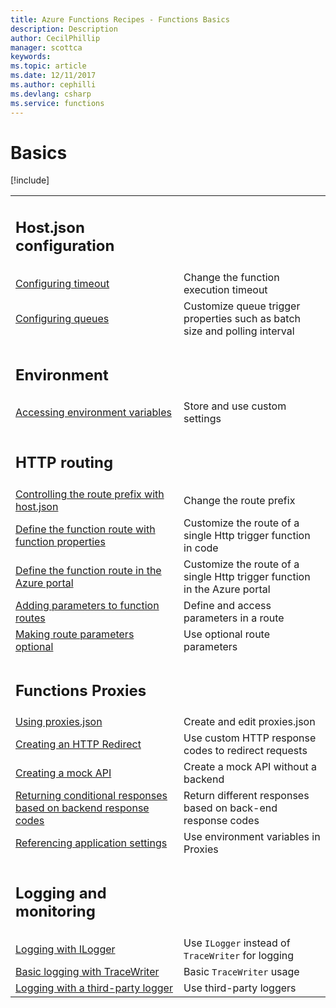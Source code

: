 ```yaml
---
title: Azure Functions Recipes - Functions Basics
description: Description
author: CecilPhillip
manager: scottca
keywords:
ms.topic: article
ms.date: 12/11/2017
ms.author: cephilli
ms.devlang: csharp
ms.service: functions
---
```


# Basics

[!include[](../includes/header.md)]

| | |
---|---
|<h2>Host.json configuration</h2> | |
[Configuring timeout](hostjson.md#configuring-timeout) | Change the function execution timeout
[Configuring queues](hostjson.md#configuring-queues) | Customize queue trigger properties such as batch size and polling interval
| | |
|<h2>Environment</h2> | |
[Accessing environment variables](environment-variables.md#accessing-environment-variables) | Store and use custom settings
| | |
|<h2>HTTP routing</h2>| |
[Controlling the route prefix with host.json](routes.md#controlling-the-route-prefix-with-hostjson) | Change the route prefix
[Define the function route with function properties](routes.md#define-the-function-route-with-function-properties) | Customize the route of a single Http trigger function in code
[Define the function route in the Azure portal](routes.md#define-the-function-route-in-the-azure-portal) | Customize the route of a single Http trigger function in the Azure portal
[Adding parameters to function routes](routes.md#adding-parameters-to-function-routes) | Define and access parameters in a route
[Making route parameters optional](routes.md#making-route-parameters-optional) | Use optional route parameters
| | |
|<h2>Functions Proxies</h2> | |
[Using proxies.json](proxies.md#using-proxiesjson) | Create and edit proxies.json
[Creating an HTTP Redirect](proxies.md#creating-an-http-redirect) | Use custom HTTP response codes to redirect requests
[Creating a mock API](proxies.md#creating-a-mock-api) | Create a mock API without a backend
[Returning conditional responses based on backend response codes](proxies.md#returning-conditional-responses-based-on-backend-response-codes) | Return different responses based on back-end response codes
[Referencing application settings](proxies.md#referencing-application-settings) | Use environment variables in Proxies
| |
|<h2>Logging and monitoring</h2> | |
[Logging with ILogger](logging.md#logging-with-ilogger) | Use `ILogger` instead of `TraceWriter` for logging
[Basic logging with TraceWriter](logging.md#basic-logging-with-tracewriter) | Basic `TraceWriter` usage
[Logging with a third-party logger](logging.md#logging-with-a-third-party-logger) | Use third-party loggers